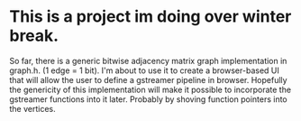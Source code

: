 # This is a project im doing over winter break.

So far, there is a generic bitwise adjacency matrix graph implementation in graph.h. (1 edge = 1 bit). I'm about to use it to create a browser-based UI that will allow the user to define a gstreamer pipeline in browser. Hopefully the genericity of this implementation will make it possible to incorporate the gstreamer functions into it later. Probably by shoving function pointers into the vertices.

